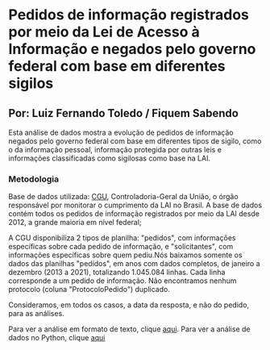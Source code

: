 # Pedidos de informação registrados por meio da Lei de Acesso à Informação e negados pelo governo federal com base em diferentes sigilos

## Por: Luiz Fernando Toledo / Fiquem Sabendo

Esta análise de dados mostra a evolução de pedidos de informação negados pelo governo federal com base em diferentes tipos de sigilo, como o da informação pessoal, informação protegida por outras leis e informações classificadas como sigilosas como base na LAI.

### Metodologia

Base de dados utilizada: [CGU](https://falabr.cgu.gov.br/publico/DownloadDados/DownloadDadosLai.aspx), Controladoria-Geral da União, o órgão responsável por monitorar o cumprimento da LAI no Brasil. A base de dados contém todos os pedidos de informação registrados por meio da LAI desde 2012, a grande maioria em nível federal;

A CGU disponibiliza 2 tipos de planilha: "pedidos", com informações específicas sobre cada pedido de informação, e "solicitantes", com informações específicas sobre quem pediu.Nós baixamos somente os dados das planilhas "pedidos", em anos com dados completos, de janeiro a dezembro (2013 a 2021), totalizando 1.045.084 linhas. Cada linha corresponde a um pedido de informação. Não encontramos nenhum protocolo (coluna "ProtocoloPedido") duplicado. 

Consideramos, em todos os casos, a data da resposta, e não do pedido, para as análises.


Para ver a análise em formato de texto, clique [aqui](https://fiquemsabendo.substack.com/). 
Para ver a análise de dados no Python, clique [aqui](https://github.com/luizftoledo/analise_negativas/blob/main/analise_negativas_lai_fiquem_sabendo_19_abril_2022.ipynb)
